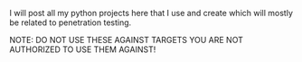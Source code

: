 I will post all my python projects here that I use and create which will mostly be related to penetration testing.

NOTE: DO NOT USE THESE AGAINST TARGETS YOU ARE NOT AUTHORIZED TO USE THEM AGAINST!
